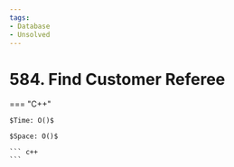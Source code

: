 ```yaml
---
tags:
- Database
- Unsolved
---
```



# 584. Find Customer Referee

=== "C++"

    $Time: O()$

    $Space: O()$

    ``` c++
    ```